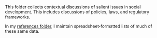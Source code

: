 This folder collects contextual discussions of salient issues in social development.  This includes discussions of policies, laws, and regulatory frameworks.

In my [references folder](../ref/), I maintain spreadsheet-formatted lists of much of these same data.
